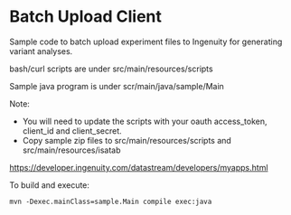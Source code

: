 # Batch Upload Client

Sample code to batch upload experiment files to Ingenuity for generating variant analyses.

bash/curl scripts are under src/main/resources/scripts

Sample java program is under scr/main/java/sample/Main

Note: 

  * You will need to update the scripts with your oauth access_token, client_id and client_secret.  
  * Copy sample zip files to src/main/resources/scripts and src/main/resources/isatab

https://developer.ingenuity.com/datastream/developers/myapps.html

To build and execute:

    mvn -Dexec.mainClass=sample.Main compile exec:java